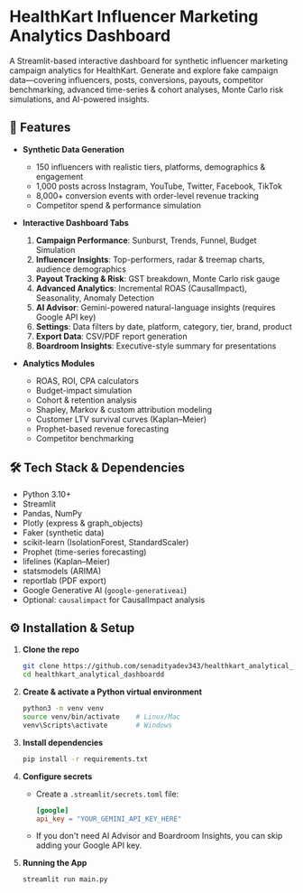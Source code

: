 # HealthKart Influencer Marketing Analytics Dashboard

A Streamlit-based interactive dashboard for synthetic influencer marketing campaign analytics for HealthKart. Generate and explore fake campaign data—covering influencers, posts, conversions, payouts, competitor benchmarking, advanced time-series & cohort analyses, Monte Carlo risk simulations, and AI-powered insights.

## 🚀 Features

- **Synthetic Data Generation**  
  - 150 influencers with realistic tiers, platforms, demographics & engagement  
  - 1,000 posts across Instagram, YouTube, Twitter, Facebook, TikTok  
  - 8,000+ conversion events with order-level revenue tracking  
  - Competitor spend & performance simulation  

- **Interactive Dashboard Tabs**  
  1. **Campaign Performance**: Sunburst, Trends, Funnel, Budget Simulation  
  2. **Influencer Insights**: Top-performers, radar & treemap charts, audience demographics  
  3. **Payout Tracking & Risk**: GST breakdown, Monte Carlo risk gauge  
  4. **Advanced Analytics**: Incremental ROAS (CausalImpact), Seasonality, Anomaly Detection  
  5. **AI Advisor**: Gemini-powered natural-language insights (requires Google API key)  
  6. **Settings**: Data filters by date, platform, category, tier, brand, product  
  7. **Export Data**: CSV/PDF report generation  
  8. **Boardroom Insights**: Executive-style summary for presentations  

- **Analytics Modules**  
  - ROAS, ROI, CPA calculators  
  - Budget-impact simulation  
  - Cohort & retention analysis  
  - Shapley, Markov & custom attribution modeling  
  - Customer LTV survival curves (Kaplan–Meier)  
  - Prophet-based revenue forecasting  
  - Competitor benchmarking  

## 🛠️ Tech Stack & Dependencies

- Python 3.10+  
- Streamlit  
- Pandas, NumPy  
- Plotly (express & graph_objects)  
- Faker (synthetic data)  
- scikit-learn (IsolationForest, StandardScaler)  
- Prophet (time-series forecasting)  
- lifelines (Kaplan–Meier)  
- statsmodels (ARIMA)  
- reportlab (PDF export)  
- Google Generative AI (`google-generativeai`)  
- Optional: `causalimpact` for CausalImpact analysis  

## ⚙️ Installation & Setup

1. **Clone the repo**  
   ```bash
   git clone https://github.com/senadityadev343/healthkart_analytical_dashboardd.git
   cd healthkart_analytical_dashboardd
   ```

2. **Create & activate a Python virtual environment**  
   ```bash
   python3 -m venv venv
   source venv/bin/activate    # Linux/Mac
   venv\Scripts\activate       # Windows
   ```

3. **Install dependencies**  
   ```bash
   pip install -r requirements.txt
   ```

4. **Configure secrets**  
   - Create a `.streamlit/secrets.toml` file:  
     ```toml
     [google]
     api_key = "YOUR_GEMINI_API_KEY_HERE"
     ```
   - If you don't need AI Advisor and Boardroom Insights, you can skip adding your Google API key.

5. **Running the App**  
   ```bash
   streamlit run main.py
   ```
